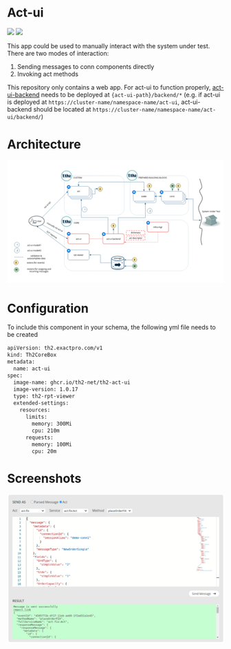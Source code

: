 # Act-ui
![](https://img.shields.io/github/package-json/v/th2-net/th2-act-ui)
![](https://img.shields.io/github/workflow/status/th2-net/th2-act-ui/build%20&%20publish%20release%20image%20to%20ghcr.io)

This app could be used to manually interact with the system under test. There are two modes of interaction:
1. Sending messages to conn components directly
2. Invoking act methods

This repository only contains a web app. For act-ui to function properly, [act-ui-backend](https://github.com/th2-net/th2-act-ui-backend) needs to be deployed at `{act-ui-path}/backend/*` (e.g. if act-ui is deployed at `https://cluster-name/namespace-name/act-ui`, act-ui-backend should be located at `https://cluster-name/namespace-name/act-ui/backend/`)

# Architecture
![picture](act-ui-architecture-schema.png)

# Configuration
To include this component in your schema, the following yml file needs to be created
```
apiVersion: th2.exactpro.com/v1
kind: Th2CoreBox
metadata:
  name: act-ui
spec:
  image-name: ghcr.io/th2-net/th2-act-ui
  image-version: 1.0.17
  type: th2-rpt-viewer
  extended-settings:
    resources:
      limits:
        memory: 300Mi
        cpu: 210m
      requests:
        memory: 100Mi
        cpu: 20m

```

# Screenshots
![picture](screenshot.png)
